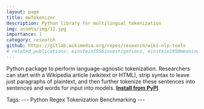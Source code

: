 ```yaml
---
layout: page
title: mwTokenizer
description: Python library for multilingual tokenization
img: assets/img/12.jpg
importance: 1
category: research
github: https://gitlab.wikimedia.org/repos/research/wiki-nlp-tools
# related_publications: einstein1956investigations, einstein1950meaning
---
```


Python package to perform language-agnostic tokenization. Researchers can start with a Wikipedia article (wikitext or HTML), strip syntax to leave just paragraphs of plaintext, and then further tokenize these sentences into sentences and words for input into models. <a href='https://pypi.org/project/mwtokenizer/'> <b>Install from PyPI</b></a>

Tags: 
    ---
    Python
    Regex
    Tokenization
    Benchmarking
    ---
